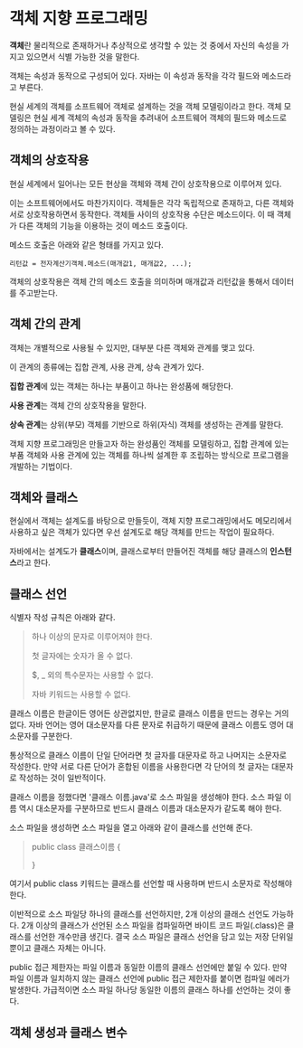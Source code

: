 # 객체 지향 프로그래밍
**객체**란 물리적으로 존재하거나 추상적으로 생각할 수 있는 것 중에서 자신의 속성을 가지고 있으면서 식별 가능한 것을 말한다.

객체는 속성과 동작으로 구성되어 있다. 자바는 이 속성과 동작을 각각 필드와 메소드라고 부른다.

현실 세계의 객체를 소프트웨어 객체로 설계하는 것을 객체 모델링이라고 한다. 객체 모델링은 현실 세계 객체의 속성과 동작을 추려내어 소프트웨어 객체의 필드와 메소드로 정의하는 과정이라고 볼 수 있다.

## 객체의 상호작용
현실 세계에서 일어나는 모든 현상을 객체와 객체 간이 상호작용으로 이루어져 있다.

이는 소프트웨어에서도 마찬가지이다. 객체들은 각각 독립적으로 존재하고, 다른 객체와 서로 상호작용하면서 동작한다. 객체들 사이의 상호작용 수단은 메소드이다. 이 때 객체가 다른 객체의 기능을 이용하는 것이 메소드 호출이다.

메소드 호출은 아래와 같은 형태를 가지고 있다.

```리턴값 = 전자계산기객체.메소드(매개값1, 매개값2, ...);```

객체의 상호작용은 객체 간의 메소드 호출을 의미하며 매개값과 리턴값을 통해서 데이터를 주고받는다.

## 객체 간의 관계
객체는 개별적으로 사용될 수 있지만, 대부분 다른 객체와 관계를 맺고 있다.

이 관계의 종류에는 집합 관계, 사용 관계, 상속 관계가 있다.

**집합 관계**에 있는 객체는 하나는 부품이고 하나는 완성품에 해당한다.

**사용 관계**는 객체 간의 상호작용을 말한다.

**상속 관계**는 상위(부모) 객체를 기반으로 하위(자식) 객체를 생성하는 관계를 말한다.

객체 지향 프로그래밍은 만들고자 하는 완성품인 객체를 모델링하고, 집합 관계에 있는 부품 객체와 사용 관계에 있는 객체를 하나씩 설계한 후 조립하는 방식으로 프로그램을 개발하는 기법이다.

## 객체와 클래스
현실에서 객체는 설계도를 바탕으로 만들듯이, 객체 지향 프로그래밍에서도 메모리에서 사용하고 싶은 객체가 있다면 우선 설계도로 해당 객체를 만드는 작업이 필요하다.

자바에서는 설계도가 **클래스**이며, 클래스로부터 만들어진 객체를 해당 클래스의 **인스턴스**라고 한다.

## 클래스 선언
식별자 작성 규칙은 아래와 같다.

> 하나 이상의 문자로 이루어져야 한다.
>
> 첫 글자에는 숫자가 올 수 없다.
>
> $, _ 외의 특수문자는 사용할 수 없다.
>
> 자바 키워드는 사용할 수 없다.

클래스 이름은 한글이든 영어든 상관없지만, 한글로 클래스 이름을 만드는 경우는 거의 없다. 자바 언어는 영어 대소문자를 다른 문자로 취급하기 때문에 클래스 이름도 영어 대소문자를 구분한다.

통상적으로 클래스 이름이 단일 단어라면 첫 글자를 대문자로 하고 나머지는 소문자로 작성한다. 만약 서로 다른 단어가 혼합된 이름을 사용한다면 각 단어의 첫 글자는 대문자로 작성하는 것이 일반적이다.

클래스 이름을 정했다면 '클래스 이름.java'로 소스 파일을 생성해야 한다. 소스 파일 이름 역시 대소문자를 구분하므로 반드시 클래스 이름과 대소문자가 같도록 해야 한다.

소스 파일을 생성하면 소스 파일을 열고 아래와 같이 클래스를 선언해 준다.

> public class 클래스이름 {
>
> }

여기서 public class 키워드는 클래스를 선언할 때 사용하며 반드시 소문자로 작성해야 한다.

이반적으로 소스 파일당 하나의 클래스를 선언하지만, 2개 이상의 클래스 선언도 가능하다. 2개 이상의 클래스가 선언된 소스 파일을 컴파일하면 바이트 코드 파일(.class)은 클래스를 선언한 개수만큼 생긴다. 결국 소스 파일은 클래스 선언을 담고 있는 저장 단위일 뿐이고 클래스 자체는 아니다.

public 접근 제한자는 파일 이름과 동일한 이름의 클래스 선언에만 붙일 수 있다. 만약 파일 이름과 일치하지 않는 클래스 선언에 public 접근 제한자를 붙이면 컴파일 에러가 발생한다. 가급적이면 소스 파일 하나당 동일한 이름의 클래스 하나를 선언하는 것이 좋다.

## 객체 생성과 클래스 변수
